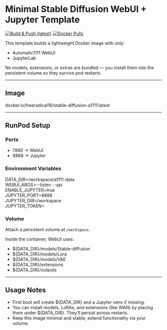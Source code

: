 # Minimal Stable Diffusion WebUI + Jupyter Template

[![Build & Push (latest)](https://github.com/ejscott1/stable-diffusion-a1111/actions/workflows/build.yml/badge.svg)](https://github.com/ejscott1/stable-diffusion-a1111/actions/workflows/build.yml)
[![Docker Pulls](https://img.shields.io/docker/pulls/freeradical16/stable-diffusion-a1111.svg)](https://hub.docker.com/r/freeradical16/stable-diffusion-a1111)

This template builds a lightweight Docker image with only:

- Automatic1111 WebUI  
- JupyterLab  

No models, extensions, or extras are bundled — you install them into the
persistent volume so they survive pod restarts.

---

## Image

docker.io/freeradical16/stable-diffusion-a1111:latest

---

## RunPod Setup

### Ports
- 7860 → WebUI  
- 8888 → Jupyter  

### Environment Variables
DATA_DIR=/workspace/a1111-data  
WEBUI_ARGS=--listen --api  
ENABLE_JUPYTER=true  
JUPYTER_PORT=8888  
JUPYTER_DIR=/workspace  
JUPYTER_TOKEN=  

### Volume
Attach a persistent volume at `/workspace`.

Inside the container, WebUI uses:  
- ${DATA_DIR}/models/Stable-diffusion  
- ${DATA_DIR}/models/Lora  
- ${DATA_DIR}/models/VAE  
- ${DATA_DIR}/extensions  
- ${DATA_DIR}/outputs  

---

## Usage Notes
- First boot will create ${DATA_DIR} and a Jupyter venv if missing.  
- You can install models, LoRAs, and extensions (like WAN) by placing them under
  ${DATA_DIR}. They’ll persist across restarts.  
- Keep this image minimal and stable; extend functionality via your volume.
